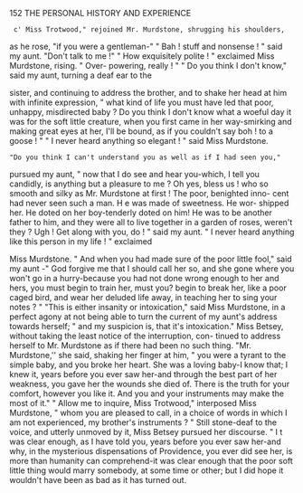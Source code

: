  152           THE PERSONAL HISTORY AND EXPERIENCE

     c' Miss Trotwood," rejoined Mr. Murdstone, shrugging his shoulders,
  as he rose, "if you were a gentleman-"
     " Bah ! stuff and nonsense ! " said my aunt.   "Don't talk to me !"
     " How exquisitely polite ! " exclaimed Miss Murdstone, rising. " Over-
 powering, really ! "
     " Do you think I don't know," said my aunt, turning a deaf ear to the

 sister, and continuing to address the brother, and to shake her head at
 him with infinite expression, " what kind of life you must have led that
 poor, unhappy, misdirected baby ? Do you think I don't know what a
 woeful day it was for the soft little creature, when you first came in her
 way-smirking and making great eyes at her, I'll be bound, as if you
 couldn't say boh ! to a goose ! "
    " I never heard anything so elegant ! " said Miss Murdstone.

    "Do you think I can't understand you as well as if I had seen you,"
pursued my aunt, " now that I do see and hear you-which, I tell you
 candidly, is anything but a pleasure to me ? Oh yes, bless us ! who so
 smooth and silky as Mr. Murdstone at first ! The poor, benighted inno-
 cent had never seen such a man. H e was made of sweetness. He wor-
 shipped her. He doted on her boy-tenderly doted on him! He was
to be another father to him, and they were all to live together in a garden
of roses, weren't they ? Ugh ! Get along with you, do ! " said my aunt.
    " I never heard anything like this person in my life ! " exclaimed

Miss Murdstone.
    " And when you had made sure of the poor little fool," said my aunt
-"     God forgive me that I should call her so, and she gone where
you won't go in a hurry-because you had not done wrong enough to her
 and hers, you must begin to train her, must you? begin to break her, like
 a poor caged bird, and wear her deluded life away, in teaching her to
 sing your notes ? "
     "This is either insanity or intoxication," said Miss Murdstone, in a
 perfect agony at not being able to turn the current of my aunt's address
 towards herself; " and my suspicion is, that it's intoxication."
    Miss Betsey, without taking the least notice of the interruption, con-
tinued to address herself to Mr. Murdstone as if there had been no
such thing.
    "Mr. Murdstone,'' she said, shaking her finger at him, " you were a
tyrant to the simple baby, and you broke her heart. She was a loving
baby-I know that; I knew it, years before you ever saw her-and
through the best part of her weakness, you gave her the wounds she died
of. There is the truth for your comfort, however you like it. And you
and your instruments may make the most of it."
   " Allow me to inquire, Miss Trotwood," interposed Miss Murdstone,
" whom you are pleased to call, in a choice of words in which I am not
experienced, my brother's instruments ? "
   Still stone-deaf to the voice, and utterly unmoved by it, Miss Betsey
pursued her discourse.
   " I t was clear enough, as I have told you, years before you ever saw
her-and why, in the mysterious dispensations of Providence, you ever
did see her, is more than humanity can comprehend-it was clear enough
that the poor soft little thing would marry somebody, at some time or
other; but I did hope it wouldn't have been as bad as it has turned out.
